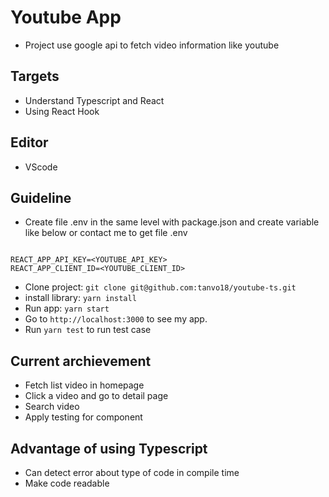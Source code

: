 # Youtube App
- Project use google api to fetch video information like youtube

## Targets
- Understand Typescript and React
- Using React Hook

## Editor
- VScode

## Guideline
- Create file .env in the same level with package.json and create variable like below or contact me to get file .env
```

REACT_APP_API_KEY=<YOUTUBE_API_KEY>
REACT_APP_CLIENT_ID=<YOUTUBE_CLIENT_ID>

```
- Clone project: `git clone git@github.com:tanvo18/youtube-ts.git`
- install library: `yarn install`
- Run app: `yarn start`
- Go to `http://localhost:3000` to see my app.
- Run `yarn test` to run test case

## Current archievement
- Fetch list video in homepage
- Click a video and go to detail page
- Search video
- Apply testing for component

## Advantage of using Typescript
- Can detect error about type of code in compile time
- Make code readable
